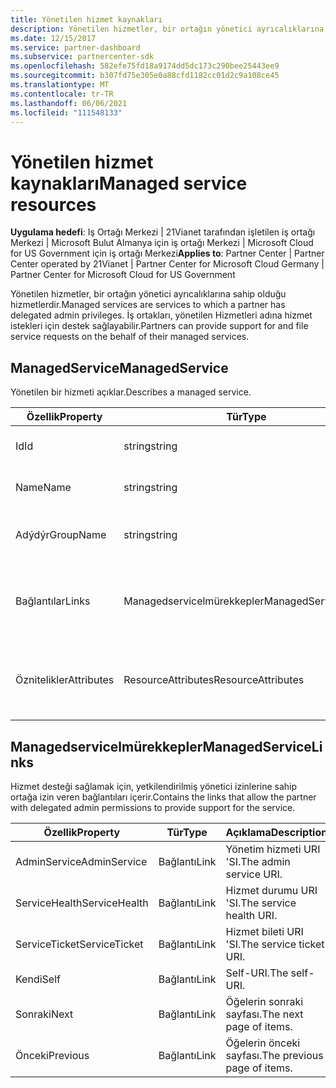 ```yaml
---
title: Yönetilen hizmet kaynakları
description: Yönetilen hizmetler, bir ortağın yönetici ayrıcalıklarına sahip olduğu hizmetlerdir. İş ortakları, yönetilen Hizmetleri adına hizmet istekleri için destek sağlayabilir.
ms.date: 12/15/2017
ms.service: partner-dashboard
ms.subservice: partnercenter-sdk
ms.openlocfilehash: 582efe75fd18a9174dd5dc173c290bee25443ee9
ms.sourcegitcommit: b307fd75e305e0a88cfd1182cc01d2c9a108ce45
ms.translationtype: MT
ms.contentlocale: tr-TR
ms.lasthandoff: 06/06/2021
ms.locfileid: "111548133"
---
```

# <a name="managed-service-resources"></a><span data-ttu-id="d9776-104">Yönetilen hizmet kaynakları</span><span class="sxs-lookup"><span data-stu-id="d9776-104">Managed service resources</span></span>

<span data-ttu-id="d9776-105">**Uygulama hedefi**: Iş Ortağı Merkezi | 21Vianet tarafından işletilen iş ortağı Merkezi | Microsoft Bulut Almanya için iş ortağı Merkezi | Microsoft Cloud for US Government için iş ortağı Merkezi</span><span class="sxs-lookup"><span data-stu-id="d9776-105">**Applies to**: Partner Center | Partner Center operated by 21Vianet | Partner Center for Microsoft Cloud Germany | Partner Center for Microsoft Cloud for US Government</span></span>

<span data-ttu-id="d9776-106">Yönetilen hizmetler, bir ortağın yönetici ayrıcalıklarına sahip olduğu hizmetlerdir.</span><span class="sxs-lookup"><span data-stu-id="d9776-106">Managed services are services to which a partner has delegated admin privileges.</span></span> <span data-ttu-id="d9776-107">İş ortakları, yönetilen Hizmetleri adına hizmet istekleri için destek sağlayabilir.</span><span class="sxs-lookup"><span data-stu-id="d9776-107">Partners can provide support for and file service requests on the behalf of their managed services.</span></span>

## <a name="managedservice"></a><span data-ttu-id="d9776-108">ManagedService</span><span class="sxs-lookup"><span data-stu-id="d9776-108">ManagedService</span></span>

<span data-ttu-id="d9776-109">Yönetilen bir hizmeti açıklar.</span><span class="sxs-lookup"><span data-stu-id="d9776-109">Describes a managed service.</span></span>

| <span data-ttu-id="d9776-110">Özellik</span><span class="sxs-lookup"><span data-stu-id="d9776-110">Property</span></span>   | <span data-ttu-id="d9776-111">Tür</span><span class="sxs-lookup"><span data-stu-id="d9776-111">Type</span></span>                | <span data-ttu-id="d9776-112">Açıklama</span><span class="sxs-lookup"><span data-stu-id="d9776-112">Description</span></span>                                              |
|------------|---------------------|----------------------------------------------------------|
| <span data-ttu-id="d9776-113">Id</span><span class="sxs-lookup"><span data-stu-id="d9776-113">Id</span></span>         | <span data-ttu-id="d9776-114">string</span><span class="sxs-lookup"><span data-stu-id="d9776-114">string</span></span>              | <span data-ttu-id="d9776-115">Yönetilen hizmet KIMLIĞI.</span><span class="sxs-lookup"><span data-stu-id="d9776-115">The managed service ID.</span></span>                                  |
| <span data-ttu-id="d9776-116">Name</span><span class="sxs-lookup"><span data-stu-id="d9776-116">Name</span></span>       | <span data-ttu-id="d9776-117">string</span><span class="sxs-lookup"><span data-stu-id="d9776-117">string</span></span>              | <span data-ttu-id="d9776-118">Yönetilen hizmetin adı.</span><span class="sxs-lookup"><span data-stu-id="d9776-118">The name of the managed service.</span></span>                         |
| <span data-ttu-id="d9776-119">Adýdýr</span><span class="sxs-lookup"><span data-stu-id="d9776-119">GroupName</span></span>  | <span data-ttu-id="d9776-120">string</span><span class="sxs-lookup"><span data-stu-id="d9776-120">string</span></span>              | <span data-ttu-id="d9776-121">Hizmetin ait olduğu grubun adı.</span><span class="sxs-lookup"><span data-stu-id="d9776-121">The name of the group to which the service belongs.</span></span>      |
| <span data-ttu-id="d9776-122">Bağlantılar</span><span class="sxs-lookup"><span data-stu-id="d9776-122">Links</span></span>      | <span data-ttu-id="d9776-123">Managedservicelmürekkepler</span><span class="sxs-lookup"><span data-stu-id="d9776-123">ManagedServiceLinks</span></span> | <span data-ttu-id="d9776-124">Yönetilen hizmete karşılık gelen kaynak bağlantıları.</span><span class="sxs-lookup"><span data-stu-id="d9776-124">The resource links corresponding to the managed service.</span></span> |
| <span data-ttu-id="d9776-125">Öznitelikler</span><span class="sxs-lookup"><span data-stu-id="d9776-125">Attributes</span></span> | <span data-ttu-id="d9776-126">ResourceAttributes</span><span class="sxs-lookup"><span data-stu-id="d9776-126">ResourceAttributes</span></span>  | <span data-ttu-id="d9776-127">Sözleşmeye karşılık gelen meta veri öznitelikleri.</span><span class="sxs-lookup"><span data-stu-id="d9776-127">The metadata attributes corresponding to the agreement.</span></span>  |

## <a name="managedservicelinks"></a><span data-ttu-id="d9776-128">Managedservicelmürekkepler</span><span class="sxs-lookup"><span data-stu-id="d9776-128">ManagedServiceLinks</span></span>

<span data-ttu-id="d9776-129">Hizmet desteği sağlamak için, yetkilendirilmiş yönetici izinlerine sahip ortağa izin veren bağlantıları içerir.</span><span class="sxs-lookup"><span data-stu-id="d9776-129">Contains the links that allow the partner with delegated admin permissions to provide support for the service.</span></span>

| <span data-ttu-id="d9776-130">Özellik</span><span class="sxs-lookup"><span data-stu-id="d9776-130">Property</span></span>      | <span data-ttu-id="d9776-131">Tür</span><span class="sxs-lookup"><span data-stu-id="d9776-131">Type</span></span> | <span data-ttu-id="d9776-132">Açıklama</span><span class="sxs-lookup"><span data-stu-id="d9776-132">Description</span></span>                 |
|---------------|------|-----------------------------|
| <span data-ttu-id="d9776-133">AdminService</span><span class="sxs-lookup"><span data-stu-id="d9776-133">AdminService</span></span>  | <span data-ttu-id="d9776-134">Bağlantı</span><span class="sxs-lookup"><span data-stu-id="d9776-134">Link</span></span> | <span data-ttu-id="d9776-135">Yönetim hizmeti URI 'SI.</span><span class="sxs-lookup"><span data-stu-id="d9776-135">The admin service URI.</span></span>      |
| <span data-ttu-id="d9776-136">ServiceHealth</span><span class="sxs-lookup"><span data-stu-id="d9776-136">ServiceHealth</span></span> | <span data-ttu-id="d9776-137">Bağlantı</span><span class="sxs-lookup"><span data-stu-id="d9776-137">Link</span></span> | <span data-ttu-id="d9776-138">Hizmet durumu URI 'SI.</span><span class="sxs-lookup"><span data-stu-id="d9776-138">The service health URI.</span></span>     |
| <span data-ttu-id="d9776-139">ServiceTicket</span><span class="sxs-lookup"><span data-stu-id="d9776-139">ServiceTicket</span></span> | <span data-ttu-id="d9776-140">Bağlantı</span><span class="sxs-lookup"><span data-stu-id="d9776-140">Link</span></span> | <span data-ttu-id="d9776-141">Hizmet bileti URI 'SI.</span><span class="sxs-lookup"><span data-stu-id="d9776-141">The service ticket URI.</span></span>     |
| <span data-ttu-id="d9776-142">Kendi</span><span class="sxs-lookup"><span data-stu-id="d9776-142">Self</span></span>          | <span data-ttu-id="d9776-143">Bağlantı</span><span class="sxs-lookup"><span data-stu-id="d9776-143">Link</span></span> | <span data-ttu-id="d9776-144">Self-URI.</span><span class="sxs-lookup"><span data-stu-id="d9776-144">The self-URI.</span></span>               |
| <span data-ttu-id="d9776-145">Sonraki</span><span class="sxs-lookup"><span data-stu-id="d9776-145">Next</span></span>          | <span data-ttu-id="d9776-146">Bağlantı</span><span class="sxs-lookup"><span data-stu-id="d9776-146">Link</span></span> | <span data-ttu-id="d9776-147">Öğelerin sonraki sayfası.</span><span class="sxs-lookup"><span data-stu-id="d9776-147">The next page of items.</span></span>     |
| <span data-ttu-id="d9776-148">Önceki</span><span class="sxs-lookup"><span data-stu-id="d9776-148">Previous</span></span>      | <span data-ttu-id="d9776-149">Bağlantı</span><span class="sxs-lookup"><span data-stu-id="d9776-149">Link</span></span> | <span data-ttu-id="d9776-150">Öğelerin önceki sayfası.</span><span class="sxs-lookup"><span data-stu-id="d9776-150">The previous page of items.</span></span> |

